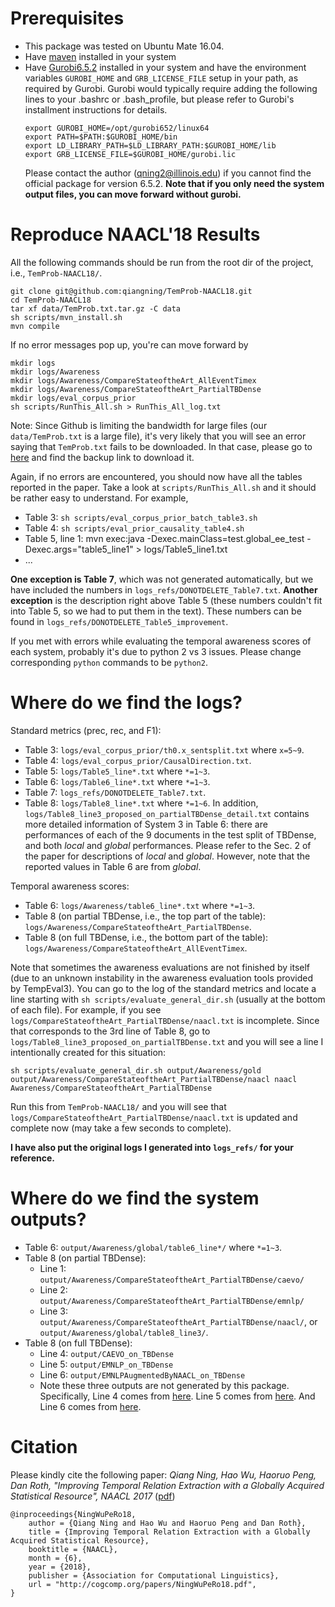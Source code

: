 # Prerequisites
- This package was tested on Ubuntu Mate 16.04.
- Have [maven](https://maven.apache.org/install.html) installed in your system
- Have [Gurobi6.5.2](http://www.gurobi.com/downloads/gurobi-optimizer) installed in your system and have the environment variables `GUROBI_HOME` and `GRB_LICENSE_FILE` setup in your path, as required by Gurobi. Gurobi would typically require adding the following lines to your .bashrc or .bash_profile, but please refer to Gurobi's installment instructions for details.
  ```
  export GUROBI_HOME=/opt/gurobi652/linux64
  export PATH=$PATH:$GUROBI_HOME/bin
  export LD_LIBRARY_PATH=$LD_LIBRARY_PATH:$GUROBI_HOME/lib
  export GRB_LICENSE_FILE=$GUROBI_HOME/gurobi.lic
  ```
  Please contact the author (qning2@illinois.edu) if you cannot find the official package for version 6.5.2. **Note that if you only need the system output files, you can move forward without gurobi.**

# Reproduce NAACL'18 Results
All the following commands should be run from the root dir of the project, i.e., `TemProb-NAACL18/`.

```
git clone git@github.com:qiangning/TemProb-NAACL18.git
cd TemProb-NAACL18
tar xf data/TemProb.txt.tar.gz -C data
sh scripts/mvn_install.sh
mvn compile
```

If no error messages pop up, you're can move forward by
```
mkdir logs
mkdir logs/Awareness
mkdir logs/Awareness/CompareStateoftheArt_AllEventTimex
mkdir logs/Awareness/CompareStateoftheArt_PartialTBDense
mkdir logs/eval_corpus_prior
sh scripts/RunThis_All.sh > RunThis_All_log.txt
```
Note: Since Github is limiting the bandwidth for large files (our `data/TemProb.txt` is a large file), it's very likely that you will see an error saying that `TemProb.txt` fails to be downloaded. In that case, please go to [here](http://cogcomp.org/page/publication_view/830) and find the backup link to download it.

Again, if no errors are encountered, you should now have all the tables reported in the paper. Take a look at `scripts/RunThis_All.sh` and it should be rather easy to understand. For example,
- Table 3: `sh scripts/eval_corpus_prior_batch_table3.sh`
- Table 4: `sh scripts/eval_prior_causality_table4.sh`
- Table 5, line 1: mvn exec:java -Dexec.mainClass=test.global_ee_test -Dexec.args="table5_line1" > logs/Table5_line1.txt
- ...

**One exception is Table 7**, which was not generated automatically, but we have included the numbers in `logs_refs/DONOTDELETE_Table7.txt`.
**Another exception** is the description right above Table 5 (these numbers couldn't fit into Table 5, so we had to put them in the text). These numbers can be found in `logs_refs/DONOTDELETE_Table5_improvement`.

If you met with errors while evaluating the temporal awareness scores of each system, probably it's due to python 2 vs 3 issues. Please change corresponding `python` commands to be `python2`.

# Where do we find the logs?
Standard metrics (prec, rec, and F1):
- Table 3: `logs/eval_corpus_prior/th0.x_sentsplit.txt` where `x=5~9`.
- Table 4: `logs/eval_corpus_prior/CausalDirection.txt`.
- Table 5: `logs/Table5_line*.txt` where `*=1~3`.
- Table 6: `logs/Table6_line*.txt` where `*=1~3`.
- Table 7: `logs_refs/DONOTDELETE_Table7.txt`.
- Table 8: `logs/Table8_line*.txt` where `*=1~6`. In addition, `logs/Table8_line3_proposed_on_partialTBDense_detail.txt` contains more detailed information of System 3 in Table 6: there are performances of each of the 9 documents in the test split of TBDense, and both *local* and *global* performances. Please refer to the Sec. 2 of the paper for descriptions of *local* and *global*. However, note that the reported values in Table 6 are from *global*.

Temporal awareness scores:
- Table 6: `logs/Awareness/table6_line*.txt` where `*=1~3`.
- Table 8 (on partial TBDense, i.e., the top part of the table): `logs/Awareness/CompareStateoftheArt_PartialTBDense`.
- Table 8 (on full TBDense, i.e., the bottom part of the table): `logs/Awareness/CompareStateoftheArt_AllEventTimex`.

Note that sometimes the awareness evaluations are not finished by itself (due to an unknown instability in the awareness evaluation tools provided by TempEval3). You can go to the log of the standard metrics and locate a line starting with `sh scripts/evaluate_general_dir.sh` (usually at the bottom of each file). For example, if you see `logs/CompareStateoftheArt_PartialTBDense/naacl.txt` is incomplete. Since that corresponds to the 3rd line of Table 8, go to `logs/Table8_line3_proposed_on_partialTBDense.txt` and you will see a line I intentionally created for this situation:
```
sh scripts/evaluate_general_dir.sh output/Awareness/gold output/Awareness/CompareStateoftheArt_PartialTBDense/naacl naacl Awareness/CompareStateoftheArt_PartialTBDense
```
Run this from `TemProb-NAACL18/` and you will see that `logs/CompareStateoftheArt_PartialTBDense/naacl.txt` is updated and complete now (may take a few seconds to complete).

**I have also put the original logs I generated into `logs_refs/` for your reference.**

# Where do we find the system outputs?
- Table 6: `output/Awareness/global/table6_line*/` where `*=1~3`.
- Table 8 (on partial TBDense):
    - Line 1: `output/Awareness/CompareStateoftheArt_PartialTBDense/caevo/`
    - Line 2: `output/Awareness/CompareStateoftheArt_PartialTBDense/emnlp/`
    - Line 3: `output/Awareness/CompareStateoftheArt_PartialTBDense/naacl/`, or `output/Awareness/global/table8_line3/`.
- Table 8 (on full TBDense):
    - Line 4: `output/CAEVO_on_TBDense`
    - Line 5: `output/EMNLP_on_TBDense`
    - Line 6: `output/EMNLPAugmentedByNAACL_on_TBDense`
    - Note these three outputs are not generated by this package. Specifically, Line 4 comes from [here](https://github.com/qiangning/StructTempRel-EMNLP17/tree/master/output/Chambers/caveo). Line 5 comes from [here](https://github.com/qiangning/StructTempRel-EMNLP17/tree/master/output/Chambers/codl/TD-Test/0.3_1.4_1). And Line 6 comes from [here](https://github.com/qiangning/StructTempRel-EMNLP17/tree/kbcom/output/Chambers/codl/TD-Test/0.3_1.4_1_kbcom_newfeat).

# Citation
Please kindly cite the following paper: *Qiang Ning, Hao Wu, Haoruo Peng, Dan Roth, "Improving Temporal Relation Extraction with a Globally Acquired Statistical Resource", NAACL 2017* ([pdf](http://cogcomp.org/papers/NingWuPeRo18.pdf))

```
@inproceedings{NingWuPeRo18,
    author = {Qiang Ning and Hao Wu and Haoruo Peng and Dan Roth},
    title = {Improving Temporal Relation Extraction with a Globally Acquired Statistical Resource},
    booktitle = {NAACL},
    month = {6},
    year = {2018},
    publisher = {Association for Computational Linguistics},
    url = "http://cogcomp.org/papers/NingWuPeRo18.pdf",
}
```
